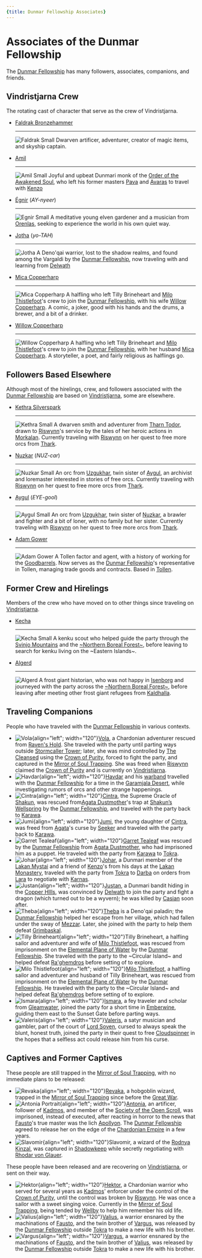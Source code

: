 ```yaml
---
{title: Dunmar Fellowship Associates}
---
```

# Associates of the Dunmar Fellowship

The [Dunmar Fellowship](<../../people/pcs/dunmar-fellowship/dunmar-fellowship.md>) has many followers, associates, companions, and friends. 

## Vindristjarna Crew

The rotating cast of character that serve as the crew of Vindristjarna. 

<div class="grid cards" markdown>

-   [Faldrak Bronzehammer](<../../people/dwarves/faldrak-bronzehammer.md>)
 
    ---
    ![Faldrak Small](../../assets/faldrak-small.png)
     Dwarven artificer, adventurer, creator of magic items, and skyship captain.

-   [Amil](<../../people/dunmari/amil.md>)
 
    ---
    ![Amil Small](../../assets/amil-small.jpg)
     Joyful and upbeat Dunmari monk of the [Order of the Awakened Soul](<../../groups/dunmari-mystery-cults/order-of-the-awakened-soul.md>), who left his former masters [Pava](<../../people/dunmari/pava.md>) and [Avaras](<../../people/dunmari/avaras.md>) to travel with [Kenzo](<../../people/pcs/dunmar-fellowship/kenzo.md>)

-   [Égnir](<../../people/elves/egnir.md>) (*AY-nyeer*)
    
    ---
    ![Egnir Small](../../assets/egnir-small.png)
     A meditative young elven gardener and a musician from [Orenlas](<../../gazetteer/upper-istaros/orenlas/orenlas.md>), seeking to experience the world in his own quiet way. 
     
-   [Jotha](<../../people/deno-qai/jotha.md>) (*yo-TAH*)

    ---
    ![Jotha](../../assets/jotha.jpg)
      A Deno'qai warrior, lost to the shadow realms, and found among the Vargaldi by the [Dunmar Fellowship](<../../people/pcs/dunmar-fellowship/dunmar-fellowship.md>), now traveling with and learning from [Delwath](<../../people/pcs/dunmar-fellowship/delwath.md>)

-   [Mica Copperharp](<../../people/halflings/mica-copperharp.md>)

	---
    ![Mica Copperharp](../../assets/mica-copperharp.jpg)
    A halfling who left Tilly Brineheart and [Milo Thistlefoot](<../../people/halflings/milo-thistlefoot.md>)'s crew to join the [Dunmar Fellowship](<../../people/pcs/dunmar-fellowship/dunmar-fellowship.md>), with his wife [Willow Copperharp](<../../people/halflings/willow-copperharp.md>). A comic, a joker, good with his hands and the drums, a brewer, and a bit of a drinker. 

-   [Willow Copperharp](<../../people/halflings/willow-copperharp.md>)

    ---
    ![Willow Copperharp](../../assets/willow-copperharp.jpg)
    A halfling who left Tilly Brineheart and [Milo Thistlefoot](<../../people/halflings/milo-thistlefoot.md>)'s crew to join the [Dunmar Fellowship](<../../people/pcs/dunmar-fellowship/dunmar-fellowship.md>), with her husband [Mica Copperharp](<../../people/halflings/mica-copperharp.md>). A storyteller, a poet, and fairly religious as halflings go.
    
</div>

## Followers Based Elsewhere

Although most of the hirelings, crew, and followers associated with the [Dunmar Fellowship](<../../people/pcs/dunmar-fellowship/dunmar-fellowship.md>) are based on [Vindristjarna](<../../things/ships/vindristjarna.md>), some are elsewhere. 


<div class="grid cards" markdown>

-  [Kethra Silverspark](<../../people/dwarves/kethra.md>)
 
    ---
    ![Kethra Small](../../assets/kethra-small.png)
     A dwarven smith and adventurer from [Tharn Todor](<../../gazetteer/greater-dunmar/realms/nardith/tharn-todor.md>), drawn to [Riswynn](<../../people/pcs/dunmar-fellowship/riswynn.md>)'s service by the tales of her heroic actions in [Morkalan](<../../gazetteer/extraplanar/shadowfolds/morkalan/morkalan.md>). Currently traveling with [Riswynn](<../../people/pcs/dunmar-fellowship/riswynn.md>) on her quest to free more orcs from [Thark](<../../gods-and-religions/gods/embodied-gods/thark.md>). 

-   [Nuzkar](<../../people/orcs/nuzkar.md>) (*NUZ-car*)

    ---
    ![Nuzkar Small](../../assets/nuzkar-small.png)
     An orc from [Uzgukhar](<../../gazetteer/upper-istaros/xurkhaz/uzgukhar.md>), twin sister of [Aygul](<../../people/orcs/aygul.md>), an archivist and loremaster interested in stories of free orcs. Currently traveling with [Riswynn](<../../people/pcs/dunmar-fellowship/riswynn.md>) on her quest to free more orcs from [Thark](<../../gods-and-religions/gods/embodied-gods/thark.md>). 

-   [Aygul](<../../people/orcs/aygul.md>) (*EYE-gool*)

    ---
    ![Aygul Small](../../assets/aygul-small.png)
     An orc from [Uzgukhar](<../../gazetteer/upper-istaros/xurkhaz/uzgukhar.md>), twin sister of [Nuzkar](<../../people/orcs/nuzkar.md>), a brawler and fighter and a bit of loner, with no family but her sister. Currently traveling with [Riswynn](<../../people/pcs/dunmar-fellowship/riswynn.md>) on her quest to free more orcs from [Thark](<../../gods-and-religions/gods/embodied-gods/thark.md>). 
     
-   [Adam Gower](<../../people/tollenders/adam-gower.md>)

    ---
    ![Adam Gower](../../assets/adam-gower.jpg)
    A Tollen factor and agent, with a history of working for the [Goodbarrels](<../../groups/halfling-families/goodbarrels.md>). Now serves as the [Dunmar Fellowship](<../../people/pcs/dunmar-fellowship/dunmar-fellowship.md>)'s representative in Tollen, managing trade goods and contracts. Based in [Tollen](<../../gazetteer/greater-sembara/tollen/tollen.md>). 

</div>

## Former Crew and Hirelings

Members of the crew who have moved on to other things since traveling on [Vindristjarna](<../../things/ships/vindristjarna.md>). 

<div class="grid cards ext-narrow-margin" markdown>

-   [Kecha](<../../people/kenku/kecha.md>)

    ---
    ![Kecha Small](../../assets/kecha-small.png)
     A kenku scout who helped guide the party through the [Svinjo Mountains](<../../gazetteer/northern-green-sea/svinjo-mountains.md>) and the [~Northern Boreal Forest~](<../../gazetteer/northern-green-sea/northern-boreal-forest.md>), before leaving to search for kenku living on the ~Eastern Islands~. 

-   [Algerd](<../../people/giants/algerd.md>)

    ---
    ![Algerd](../../assets/algerd.jpg)
     A frost giant historian, who was not happy in [Isenborg](<../../gazetteer/northern-green-sea/isenborg.md>) and journeyed with the party across the [~Northern Boreal Forest~](<../../gazetteer/northern-green-sea/northern-boreal-forest.md>), before leaving after meeting other frost giant refugees from [Kaldhalla](<../../gazetteer/northern-green-sea/kaldhalla.md>). 
     
</div>

## Traveling Companions

People who have traveled with the [Dunmar Fellowship](<../../people/pcs/dunmar-fellowship/dunmar-fellowship.md>) in various contexts. 

<div class="grid cards ext-narrow-margin" markdown>

- ![Vola](../../assets/vola.png){align="left"; width="120"}[Vola](<../../people/chardonians/vola.md>), a Chardonian adventurer rescued from [Raven's Hold](<../../gazetteer/greater-dunmar/dunmari-basin/raven-s-hold.md>). She traveled with the party until parting ways outside [Stormcaller Tower](<../../gazetteer/greater-dunmar/dunmari-basin/stormcaller-tower.md>); later, she was mind controlled by [The Cleansed](<../../groups/the-cleansed.md>) using the [Crown of Purity](<../../things/artifacts-of-power/crown-of-purity.md>), forced to fight the party, and captured in the [Mirror of Soul Trapping](<treasure/mirror-of-soul-trapping.md>). She was freed when [Riswynn](<../../people/pcs/dunmar-fellowship/riswynn.md>) claimed the [Crown of Purity](<../../things/artifacts-of-power/crown-of-purity.md>) and is currently on [Vindristjarna](<../../things/ships/vindristjarna.md>). 
- ![Havdar](../../assets/havdar.jpg){align="left"; width="120"}[Havdar](<../../people/dunmari/havdar.md>) and his [warband](<../../groups/havdar-s-warband.md>) travelled with the [Dunmar Fellowship](<../../people/pcs/dunmar-fellowship/dunmar-fellowship.md>) for a time in the [Garamjala Desert](<../../gazetteer/drankorian-hinterland/garamjala-plateau/garamjala-desert.md>), while investigating rumors of orcs and other strange happenings. 
- ![Cintra](../../assets/cintra.jpg){align="left"; width="120"}[Cintra](<../../people/dunmari/cintra.md>), the Supreme Oracle of [Shakun](<../../gods-and-religions/gods/incorporeal-gods/dunmari-pantheon/shakun.md>), was rescued from[Agata Dustmother](<../../people/fey/agata.md>)'s trap at [Shakun’s Wellspring](<../../gazetteer/greater-dunmar/realms/dunmar/eastern-dunmar/shakuns-wellspring.md>) by the [Dunmar Fellowship](<../../people/pcs/dunmar-fellowship/dunmar-fellowship.md>), and traveled with the party back to [Karawa](<../../gazetteer/greater-dunmar/realms/dunmar/eastern-dunmar/karawa.md>). 
- ![Jumi](../../assets/jumi.jpg){align="left"; width="120"}[Jumi](<../../people/dunmari/jumi.md>), the young daughter of [Cintra](<../../people/dunmari/cintra.md>), was freed from [Agata](<../../people/fey/agata.md>)'s curse by [Seeker](<../../people/pcs/dunmar-fellowship/seeker.md>) and traveled with the party back to [Karawa](<../../gazetteer/greater-dunmar/realms/dunmar/eastern-dunmar/karawa.md>). 
- ![Garret Tealeaf](../../assets/garret-tealeaf.jpg){align="left"; width="120"}[Garret Tealeaf](<../../people/halflings/garret-tealeaf.md>) was rescued by the [Dunmar Fellowship](<../../people/pcs/dunmar-fellowship/dunmar-fellowship.md>) from [Agata Dustmother](<../../people/fey/agata.md>), who had imprisoned him as a puppet. He traveled with the party from [Karawa](<../../gazetteer/greater-dunmar/realms/dunmar/eastern-dunmar/karawa.md>) to [Tokra](<../../gazetteer/greater-dunmar/realms/dunmar/central-dunmar/tokra/tokra.md>). 
- ![Johar](../../assets/johar.jpg){align="left"; width="120"}[Johar](<../../people/dunmari/johar.md>), a Dunmari member of the [Lakan Mystai](<../../groups/dunmari-mystery-cults/lakan-mystai.md>) and a friend of [Kenzo](<../../people/pcs/dunmar-fellowship/kenzo.md>)'s from his days at the [Lakan Monastery](<../../gazetteer/greater-dunmar/realms/dunmar/central-dunmar/tokra/lakan-monastery.md>), traveled with the party from [Tokra](<../../gazetteer/greater-dunmar/realms/dunmar/central-dunmar/tokra/tokra.md>) to [Darba](<../../gazetteer/greater-dunmar/realms/dunmar/coastal-dunmar/darba/darba.md>) on orders from [Lara](<../../people/dunmari/lara.md>) to negotiate with [Karnas](<../../people/dunmari/nayan-karnas.md>). 
- ![Justan](../../assets/justan.jpg){align="left"; width="120"}[Justan](<../../people/dunmari/justan.md>), a Dunmari bandit hiding in the [Copper HIlls](<../../gazetteer/greater-dunmar/darba-highlands/copper-hills.md>), was convinced by [Delwath](<../../people/pcs/dunmar-fellowship/delwath.md>) to join the party and fight a dragon (which turned out to be a wyvern); he was killed by [Casian](<../../people/chardonians/casian.md>) soon after.
- ![Theba](../../assets/theba.jpg){align="left"; width="120"}[Theba](<../../people/deno-qai/theba.md>) is a Deno'qai paladin; the [Dunmar Fellowship](<../../people/pcs/dunmar-fellowship/dunmar-fellowship.md>) helped her escape from her village, which had fallen under the sway of [Mezzar](<../../people/other-nonhumans/mezzar.md>). Later, she joined with the party to help them defeat [Grimbaskal](<../../people/other-nonhumans/mezzar.md>).
- ![Tilly Brineheart](../../assets/tilly-brineheart.jpg){align="left"; width="120"}Tilly Brineheart, a halfling sailor and adventurer and wife of [Milo Thistlefoot](<../../people/halflings/milo-thistlefoot.md>), was rescued from imprisonment on the [Elemental Plane of Water](<../../cosmology/energy-realms/elemental-plane-of-water.md>) by the [Dunmar Fellowship](<../../people/pcs/dunmar-fellowship/dunmar-fellowship.md>). She traveled with the party to the ~Circular Island~ and helped defeat [Ra'ghemdros](<../../people/other-nonhumans/ra-ghemdros.md>) before setting of to explore. 
- ![Milo Thistlefoot](../../assets/milo-thistlefoot.jpg){align="left"; width="120"}[Milo Thistlefoot](<../../people/halflings/milo-thistlefoot.md>), a halfling sailor and adventurer and husband of Tilly Brineheart, was rescued from imprisonment on the [Elemental Plane of Water](<../../cosmology/energy-realms/elemental-plane-of-water.md>) by the [Dunmar Fellowship](<../../people/pcs/dunmar-fellowship/dunmar-fellowship.md>). He traveled with the party to the ~Circular Island~ and helped defeat [Ra'ghemdros](<../../people/other-nonhumans/ra-ghemdros.md>) before setting of to explore. 
 - ![Ismara](../../assets/ismara.jpg){align="left"; width="120"}[Ismara](<../../people/fey/ismara.md>), a fey traveler and scholar from [Gleamwater](<../../gazetteer/extraplanar/feywild/gleamwater.md>), joined the party for a short time in [Emberwine](<../../gazetteer/extraplanar/feywild/emberwine/emberwine.md>), guiding them east to the Sunset Gate before parting ways.
 - ![Valeris](../../assets/valeris.jpg){align="left"; width="120"}[Valeris](<../../people/fey/valeris.md>), a satyr musician and gambler, part of the court of [Lord Soven](<../../people/extraplanar-powers/archfey/lord-soven.md>), cursed to always speak the blunt, honest truth, joined the party in their quest to free [Cloudspinner](<../../people/extraplanar-powers/archfey/cloudspinner.md>) in the hopes that a selfless act could release him from his curse.

</div>

## Captives and Former Captives

These people are still trapped in the [Mirror of Soul Trapping](<treasure/mirror-of-soul-trapping.md>), with no immediate plans to be released:

<div class="grid cards ext-narrow-margin" markdown>

-  ![Revaka](../../assets/revaka.jpg){align="left"; width="120"}[Revaka](<../../people/other-nonhumans/revaka.md>), a hobgoblin wizard, trapped in the [Mirror of Soul Trapping](<treasure/mirror-of-soul-trapping.md>) since before the [Great War](<../../events/1500s/great-war.md>).  
-  ![Antonia Portrait](../../assets/antonia-portrait.jpg){align="left"; width="120"}[Antonia](<../../people/chardonians/antonia.md>), an artificer, follower of [Kadmos](<../../people/chardonians/kadmos.md>), and member of the [Society of the Open Scroll](<../../groups/chardonian-organizations/society-of-the-open-scroll.md>), was imprisoned, instead of executed, after reacting in horror to the news that [Fausto](<../../people/chardonians/fausto.md>)'s true master was the lich [Apollyon](<../../people/historical-figures/drankorian-emperors/apollyon.md>). The [Dunmar Fellowship](<../../people/pcs/dunmar-fellowship/dunmar-fellowship.md>) agreed to release her on the edge of the [Chardonian Empire](<../../gazetteer/greater-chardon/chardonian-empire/chardonian-empire.md>) in a few years. 
 - ![Slavomir](../../assets/slavomir.jpg){align="left"; width="120"}Slavomir, a wizard of the [Rodnya Kinzal](<../../groups/urskan-magical-organizations/rodnya-kinzal.md>), was captured in [Shadowkeep](<../../gazetteer/northern-green-sea/shadowkeep.md>) while secretly negotiating with [Rhodar von Glauer](<../../people/other-nonhumans/rhodar-von-glauer.md>). 
 
</div>

These people have been released and are recovering on [Vindristjarna](<../../things/ships/vindristjarna.md>), or sent on their way. 

<div class="grid cards ext-narrow-margin" markdown>

- ![Hektor](../../assets/hektor.png){align="left"; width="120"}[Hektor](<../../people/chardonians/hektor.md>), a Chardonian warrior who served for several years as [Kadmos](<../../people/chardonians/kadmos.md>)' enforcer under the control of the [Crown of Purity](<../../things/artifacts-of-power/crown-of-purity.md>), until the control was broken by [Riswynn](<../../people/pcs/dunmar-fellowship/riswynn.md>). He was once a sailor with a sweet singing voice. Currently in the [Mirror of Soul Trapping](<treasure/mirror-of-soul-trapping.md>), being tended by [Wellby](<../../people/pcs/dunmar-fellowship/wellby.md>) to help him remember his old life.
- ![Valius](../../assets/valius.png){align="left"; width="120"}[Valius](<../../people/chardonians/valius.md>), a warrior ensnared by the machinations of [Fausto](<../../people/chardonians/fausto.md>), and the twin brother of [Vargus](<../../people/chardonians/vargus.md>), was released by the [Dunmar Fellowship](<../../people/pcs/dunmar-fellowship/dunmar-fellowship.md>) outside [Tokra](<../../gazetteer/greater-dunmar/realms/dunmar/central-dunmar/tokra/tokra.md>) to make a new life with his brother. 
 - ![Vargus](../../assets/vargus.png){align="left"; width="120"}[Vargus](<../../people/chardonians/vargus.md>), a warrior ensnared by the machinations of [Fausto](<../../people/chardonians/fausto.md>), and the twin brother of [Valius](<../../people/chardonians/valius.md>), was released by the [Dunmar Fellowship](<../../people/pcs/dunmar-fellowship/dunmar-fellowship.md>) outside [Tokra](<../../gazetteer/greater-dunmar/realms/dunmar/central-dunmar/tokra/tokra.md>) to make a new life with his brother. 

</div>

